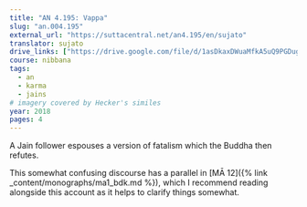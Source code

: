 ```yaml
---
title: "AN 4.195: Vappa"
slug: "an.004.195"
external_url: "https://suttacentral.net/an4.195/en/sujato"
translator: sujato
drive_links: ["https://drive.google.com/file/d/1asDkaxDWuaMfkA5uQ9PGDuggd-nnHO7d/view?usp=drivesdk"]
course: nibbana
tags:
  - an
  - karma
  - jains
# imagery covered by Hecker's similes
year: 2018
pages: 4
---
```


A Jain follower espouses a version of fatalism which the Buddha then refutes.

This somewhat confusing discourse has a parallel in [MĀ 12]({% link _content/monographs/ma1_bdk.md %}), which I recommend reading alongside this account as it helps to clarify things somewhat.
